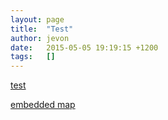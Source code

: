 ```yaml
---
layout: page
title:  "Test"
author: jevon
date:   2015-05-05 19:19:15 +1200
tags:   []
---
```


<a href="geo:0,0?q=http://code.google.com/apis/kml/documentation/KML_Samples.kml">test</a>

<a href="https://www.google.com/maps/d/u/0/embed?mid=zCMqSFSGgBHo.knyBkC-Gyr8w">embedded map</a>
